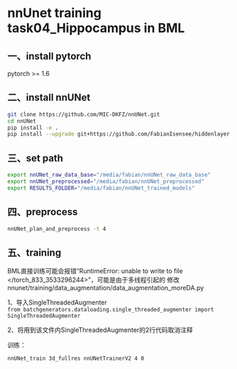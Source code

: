 # nnUnet training task04_Hippocampus in BML

## 一、install pytorch
pytorch >= 1.6

## 二、install nnUNet
```bash
git clone https://github.com/MIC-DKFZ/nnUNet.git
cd nnUNet
pip install -e .
pip install --upgrade git+https://github.com/FabianIsensee/hiddenlayer.git@more_plotted_details#egg=hiddenlayer
```

## 三、set path
```bash
export nnUNet_raw_data_base="/media/fabian/nnUNet_raw_data_base"
export nnUNet_preprocessed="/media/fabian/nnUNet_preprocessed"
export RESULTS_FOLDER="/media/fabian/nnUNet_trained_models"
```

## 四、preprocess
```bash
nnUNet_plan_and_preprocess -t 4
```

## 五、training
BML直接训练可能会报错“RuntimeError: unable to write to file </torch_833_3533296244>”，可能是由于多线程引起的
修改nnunet/training/data_augmentation/data_augmentation_moreDA.py

1、导入SingleThreadedAugmenter    
``
from batchgenerators.dataloading.single_threaded_augmenter import SingleThreadedAugmenter
``

2、将用到该文件内SingleThreadedAugmenter的2行代码取消注释  

训练：  
```bash
nnUNet_train 3d_fullres nnUNetTrainerV2 4 0
```

